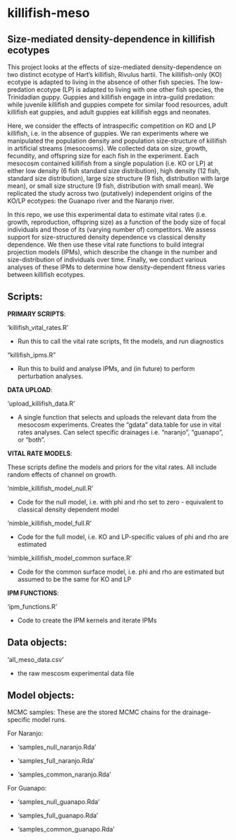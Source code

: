 # killifish-meso
## Size-mediated density-dependence in killifish ecotypes

This project looks at the effects of size-mediated density-dependence on two distinct ecotype of Hart’s killifish, Rivulus hartii. The killifish-only (KO) ecotype is adapted to living in the absence of other fish species. The low-predation ecotype (LP) is adapted to living with one other fish species, the Trinidadian guppy. Guppies and killifish engage in intra-guild predation: while juvenile killifish and guppies compete for similar food resources, adult killifish eat guppies, and adult guppies eat killifish eggs and neonates.

Here, we consider the effects of intraspecific competition on KO and LP killifish, i.e. in the absence of guppies. We ran experiments where we manipulated the population density and population size-structure of killifish in artificial	 streams (mesocosms). We collected data on size, growth, fecundity, and offspring size for each fish in the experiment. Each mesocosm contained killifish from a single population (i.e. KO or LP) at either low density (6 fish standard size distribution), high density (12 fish, standard size distribution), large size structure (9 fish, distribution with large mean), or small size structure (9 fish, distribution with small mean). We replicated the study across two (putatively) independent origins of the KO/LP ecotypes: the Guanapo river and the Naranjo river.

In this repo, we use this experimental data to estimate vital rates (i.e. growth, reproduction, offspring size) as a function of the body size of focal individuals and those of its (varying number of) competitors. We assess support for size-structured density dependence vs classical density dependence. We then use these vital rate functions to build integral projection models (IPMs), which describe the change in the number and size-distribution of individuals over time. Finally, we conduct various analyses of these IPMs to determine how density-dependent fitness varies between killifish ecotypes. 


## Scripts:

**PRIMARY SCRIPTS**:

‘killifish_vital_rates.R’

- Run this to call the vital rate scripts, fit the models, and run diagnostics

“killifish_ipms.R”

- Run this to build and analyse IPMs, and (in future) to perform perturbation analyses.

**DATA UPLOAD**:

‘upload_killifish_data.R’ 

- A single function that selects and uploads the relevant data from the mesocosm experiments. Creates the “gdata” data.table for use in vital rates analyses. Can select specific drainages i.e. “naranjo”, “guanapo”, or “both”.

**VITAL RATE MODELS**:

These scripts define the models and priors for the vital rates. All include random effects of channel on growth.

‘nimble_killifish_model_null.R’

- Code for the null model, i.e. with phi and rho set to zero - equivalent to classical density dependent model

‘nimble_killifish_model_full.R’

- Code for the full model, i.e. KO and LP-specific values of phi and rho are estimated

‘nimble_killifish_model_common surface.R’

- Code for the common surface model, i.e. phi and rho are estimated but assumed to be the same for KO and LP

**IPM FUNCTIONS**:

‘ipm_functions.R’

 - Code to create the IPM kernels and iterate IPMs 

## Data objects:

‘all_meso_data.csv’

- the raw mescosm experimental data file

## Model objects:

MCMC samples: These are the stored MCMC chains for the drainage-specific model runs.

For Naranjo:

- ‘samples_null_naranjo.Rda’

- ‘samples_full_naranjo.Rda’

- ‘samples_common_naranjo.Rda’

For Guanapo:

- ‘samples_null_guanapo.Rda’

- ‘samples_full_guanapo.Rda’

- ‘samples_common_guanapo.Rda’

